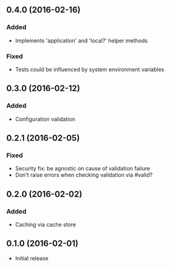 ## 0.4.0 (2016-02-16)
### Added
- Implements 'application' and 'local?' helper methods
  
### Fixed
- Tests could be influenced by system environment variables

## 0.3.0 (2016-02-12)
### Added
- Configuration validation

## 0.2.1 (2016-02-05)
### Fixed
- Security fix: be agnostic on cause of validation failure
- Don't raise errors when checking validation via #valid?

## 0.2.0 (2016-02-02)
### Added
- Caching via cache store

## 0.1.0 (2016-02-01)
- Initial release
